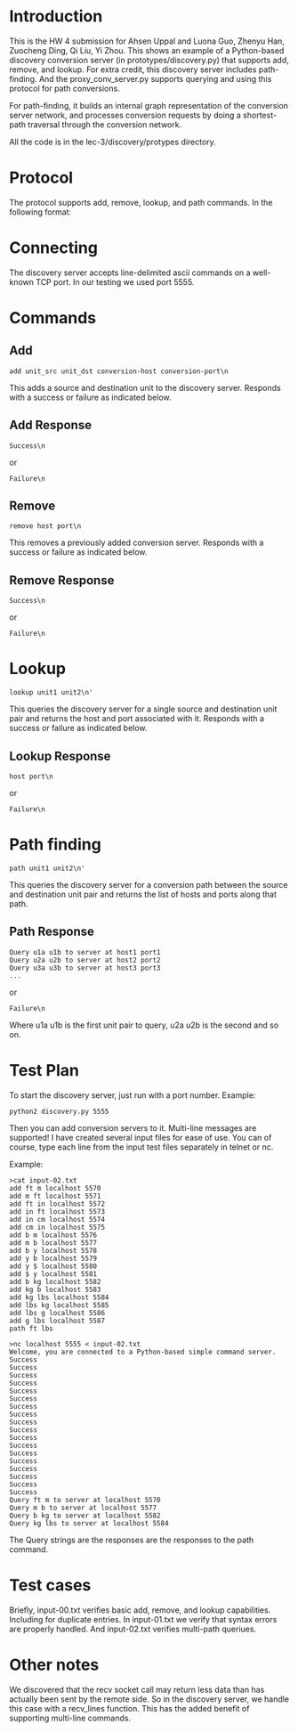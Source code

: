 # Introduction

This is the HW 4 submission for Ahsen Uppal and Luona Guo, Zhenyu Han, Zuocheng Ding, Qi Liu, Yi Zhou.
This shows an example of a Python-based discovery conversion server
(in prototypes/discovery.py) that supports add, remove, and lookup. For extra credit, this
discovery server includes path-finding. And the proxy_conv_server.py
supports querying and using this protocol for path conversions.

For path-finding, it builds an internal graph representation of the
conversion server network, and processes conversion requests by doing
a shortest-path traversal through the conversion network.

All the code is in the lec-3/discovery/protypes directory.

# Protocol
The protocol supports add, remove, lookup, and path commands. In the
following format:


# Connecting
The discovery server accepts line-delimited ascii commands on a well-known
TCP port. In our testing we used port 5555.

# Commands

## Add
```
add unit_src unit_dst conversion-host conversion-port\n
```
This adds a source and destination unit to the discovery
server. Responds with a success or failure as indicated below.

## Add Response
```
Success\n
```
or
```
Failure\n
```

## Remove
```
remove host port\n
```
This removes a previously added conversion server. Responds with a success or failure as indicated below.

## Remove Response
```
Success\n
```
or
```
Failure\n
```


# Lookup
```
lookup unit1 unit2\n'
```

This queries the discovery server for a single source and destination
unit pair and returns the host and port associated with it.
Responds with a success or failure as indicated below.


## Lookup Response
```
host port\n
```
or
```
Failure\n
```

# Path finding
```
path unit1 unit2\n'
```

This queries the discovery server for a conversion path between the source and destination
unit pair and returns the list of hosts and ports along that path.


## Path Response
```
Query u1a u1b to server at host1 port1
Query u2a u2b to server at host2 port2
Query u3a u3b to server at host3 port3
...
```
or
```
Failure\n
```
Where u1a u1b is the first unit pair to query, u2a u2b is the second
and so on.


# Test Plan
To start the discovery server, just run with a port number.
Example:
```
python2 discovery.py 5555
```

Then you can add conversion servers to it. Multi-line messages are
supported! I have created several input files for ease of use. You can
of course, type each line from the input test files separately in
telnet or nc.


Example:
```
>cat input-02.txt                      
add ft m localhost 5570
add m ft localhost 5571
add ft in localhost 5572
add in ft localhost 5573
add in cm localhost 5574
add cm in localhost 5575
add b m localhost 5576
add m b localhost 5577
add b y localhost 5578
add y b localhost 5579
add y $ localhost 5580
add $ y localhost 5581
add b kg localhost 5582
add kg b localhost 5583
add kg lbs localhost 5584
add lbs kg localhost 5585
add lbs g localhost 5586
add g lbs localhost 5587
path ft lbs

>nc localhost 5555 < input-02.txt
Welcome, you are connected to a Python-based simple command server.
Success
Success
Success
Success
Success
Success
Success
Success
Success
Success
Success
Success
Success
Success
Success
Success
Success
Success
Query ft m to server at localhost 5570
Query m b to server at localhost 5577
Query b kg to server at localhost 5582
Query kg lbs to server at localhost 5584
```

The Query strings are the responses are the responses to the path
command.

# Test cases
Briefly, input-00.txt verifies basic add, remove, and lookup
capabilities. Including for duplicate entries. In input-01.txt we
verify that syntax errors are properly handled. And input-02.txt
verifies multi-path queriues.

# Other notes
We discovered that the recv socket call may return less data than has
actually been sent by the remote side. So in the discovery server, we
handle this case with a recv_lines function. This has the added
benefit of supporting multi-line commands.
